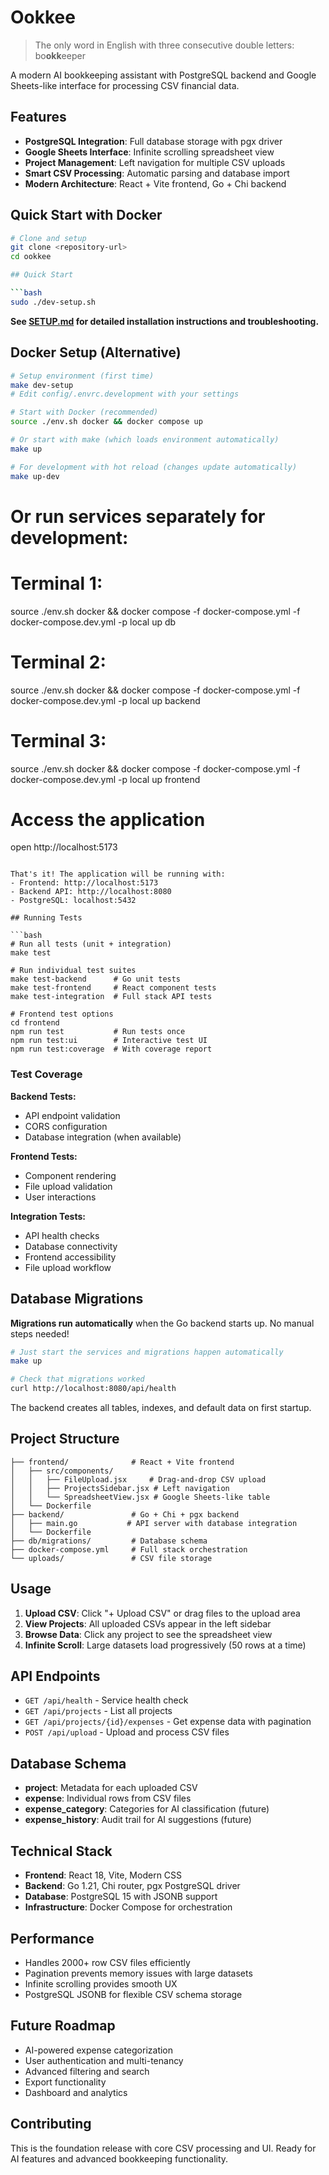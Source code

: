 # Ookkee

> The only word in English with three consecutive double letters: bo**okk**eeper

A modern AI bookkeeping assistant with PostgreSQL backend and Google Sheets-like interface for processing CSV financial data.

## Features

- **PostgreSQL Integration**: Full database storage with pgx driver
- **Google Sheets Interface**: Infinite scrolling spreadsheet view
- **Project Management**: Left navigation for multiple CSV uploads
- **Smart CSV Processing**: Automatic parsing and database import
- **Modern Architecture**: React + Vite frontend, Go + Chi backend

## Quick Start with Docker

```bash
# Clone and setup
git clone <repository-url>
cd ookkee

## Quick Start

```bash
sudo ./dev-setup.sh
```

**See [SETUP.md](SETUP.md) for detailed installation instructions and troubleshooting.**

## Docker Setup (Alternative)

```bash
# Setup environment (first time)
make dev-setup
# Edit config/.envrc.development with your settings

# Start with Docker (recommended)
source ./env.sh docker && docker compose up

# Or start with make (which loads environment automatically)
make up

# For development with hot reload (changes update automatically)
make up-dev
```

# Or run services separately for development:
# Terminal 1:
source ./env.sh docker && docker compose -f docker-compose.yml -f docker-compose.dev.yml -p local up db
# Terminal 2: 
source ./env.sh docker && docker compose -f docker-compose.yml -f docker-compose.dev.yml -p local up backend
# Terminal 3:
source ./env.sh docker && docker compose -f docker-compose.yml -f docker-compose.dev.yml -p local up frontend

# Access the application
open http://localhost:5173
```

That's it! The application will be running with:
- Frontend: http://localhost:5173
- Backend API: http://localhost:8080
- PostgreSQL: localhost:5432

## Running Tests

```bash
# Run all tests (unit + integration)
make test

# Run individual test suites
make test-backend      # Go unit tests
make test-frontend     # React component tests
make test-integration  # Full stack API tests

# Frontend test options
cd frontend
npm run test           # Run tests once
npm run test:ui        # Interactive test UI
npm run test:coverage  # With coverage report
```

### Test Coverage

**Backend Tests:**
- API endpoint validation
- CORS configuration
- Database integration (when available)

**Frontend Tests:**
- Component rendering
- File upload validation
- User interactions

**Integration Tests:**
- API health checks
- Database connectivity
- Frontend accessibility
- File upload workflow

## Database Migrations

**Migrations run automatically** when the Go backend starts up. No manual steps needed!

```bash
# Just start the services and migrations happen automatically
make up

# Check that migrations worked
curl http://localhost:8080/api/health
```

The backend creates all tables, indexes, and default data on first startup.

## Project Structure

```
├── frontend/              # React + Vite frontend
│   ├── src/components/
│   │   ├── FileUpload.jsx     # Drag-and-drop CSV upload
│   │   ├── ProjectsSidebar.jsx # Left navigation
│   │   └── SpreadsheetView.jsx # Google Sheets-like table
│   └── Dockerfile
├── backend/               # Go + Chi + pgx backend
│   ├── main.go           # API server with database integration
│   └── Dockerfile
├── db/migrations/         # Database schema
├── docker-compose.yml     # Full stack orchestration
└── uploads/               # CSV file storage
```



## Usage

1. **Upload CSV**: Click "+ Upload CSV" or drag files to the upload area
2. **View Projects**: All uploaded CSVs appear in the left sidebar
3. **Browse Data**: Click any project to see the spreadsheet view
4. **Infinite Scroll**: Large datasets load progressively (50 rows at a time)

## API Endpoints

- `GET /api/health` - Service health check
- `GET /api/projects` - List all projects
- `GET /api/projects/{id}/expenses` - Get expense data with pagination
- `POST /api/upload` - Upload and process CSV files

## Database Schema

- **project**: Metadata for each uploaded CSV
- **expense**: Individual rows from CSV files
- **expense_category**: Categories for AI classification (future)
- **expense_history**: Audit trail for AI suggestions (future)

## Technical Stack

- **Frontend**: React 18, Vite, Modern CSS
- **Backend**: Go 1.21, Chi router, pgx PostgreSQL driver
- **Database**: PostgreSQL 15 with JSONB support
- **Infrastructure**: Docker Compose for orchestration

## Performance

- Handles 2000+ row CSV files efficiently
- Pagination prevents memory issues with large datasets
- Infinite scrolling provides smooth UX
- PostgreSQL JSONB for flexible CSV schema storage

## Future Roadmap

- AI-powered expense categorization
- User authentication and multi-tenancy
- Advanced filtering and search
- Export functionality
- Dashboard and analytics

## Contributing

This is the foundation release with core CSV processing and UI. Ready for AI features and advanced bookkeeping functionality.
